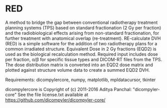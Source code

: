 # RED

A method to bridge the gap between conventional radiotherapy treatment planning systems (TPS) based on standard fractionation (2 Gy per fraction) and the radiobiological effects arising from non-standard fractionation, for further treatment with anatomical overlap (re-treatment). RE-calculate DVH (RED) is a simple software for the addition of two radiotherapy plans for a common irradiated structure. Equivalent Dose in 2 Gy fractions (EQD2) is used as the biological recalculation method. 
Required input includes dose per fraction, α/β for specific tissue types and DICOM-RT files from the TPS. 
The dose distribution matrix is converted into an EQD2 dose matrix and plotted against structure volume data to create a summed EQD2 DVH.

Requirements:
dicompylercore,
numpy,
matplotlib,
mpldatacursor,
tkinter



dicompylercore is Copyright of (c) 2011-2016 Aditya Panchal: "dicompyler-core" See the file license.txt available at https://github.com/dicompyler/dicompyler-core/
